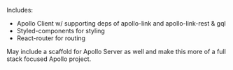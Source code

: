 Includes:

- Apollo Client w/ supporting deps of apollo-link and apollo-link-rest & gql 
- Styled-components for styling 
- React-router for routing 


May include a scaffold for Apollo Server as well and make this more of a full stack focused Apollo project.

